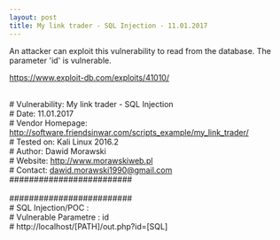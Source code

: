 ```yaml
---
layout: post
title: My link trader - SQL Injection - 11.01.2017
---
```


An attacker can exploit this vulnerability to read from the database. The parameter 'id' is vulnerable.

https://www.exploit-db.com/exploits/41010/

<br># Vulnerability: My link trader - SQL Injection
<br># Date: 11.01.2017
<br># Vendor Homepage: http://software.friendsinwar.com/scripts_example/my_link_trader/
<br># Tested on: Kali Linux 2016.2
<br># Author: Dawid Morawski
<br># Website: http://www.morawskiweb.pl
<br># Contact: dawid.morawski1990@gmail.com
<br>#########################
<br> 
<br>#########################
<br># SQL Injection/POC :
<br># Vulnerable Parametre : id
<br># http://localhost/[PATH]/out.php?id=[SQL]
